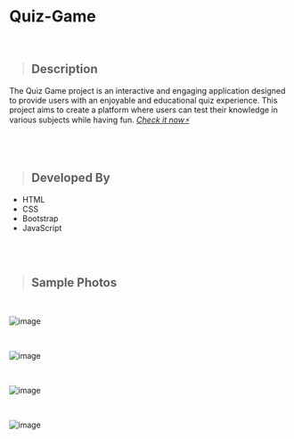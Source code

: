 # Quiz-Game

<br>

> ## Description
The Quiz Game project is an interactive and engaging application designed to provide users with an enjoyable and educational quiz experience. This project aims to create a platform where users can test their knowledge in various subjects while having fun. *<a href="https://dragon-h22.github.io/Quiz-Game/" target="_blank"> Check it now⚡</a>*


<br><br>

> ## Developed By
- HTML
- CSS
- Bootstrap
- JavaScript



<br><br>

> ## Sample Photos 

<br>

![image](https://github.com/Dragon-H22/Quiz-Game/assets/88390970/81bf9557-61c9-4b65-aff8-8c0cc32a3a21)

<br>

![image](https://github.com/Dragon-H22/Quiz-Game/assets/88390970/33039238-1ba3-4422-8bff-58557465e0e7)

<br>

![image](https://github.com/Dragon-H22/Quiz-Game/assets/88390970/598e916d-4914-4885-987f-ff927413519a)

<br>

![image](https://github.com/Dragon-H22/Quiz-Game/assets/88390970/51a3c3be-6a84-44bd-be92-a393719f36a7)

<br>

